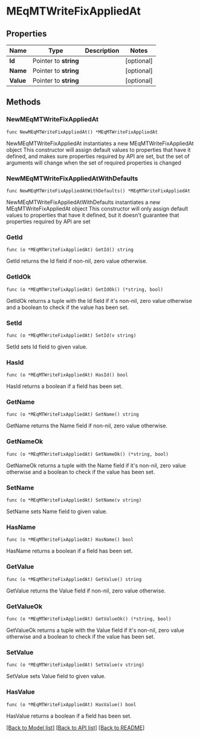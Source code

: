 # MEqMTWriteFixAppliedAt

## Properties

Name | Type | Description | Notes
------------ | ------------- | ------------- | -------------
**Id** | Pointer to **string** |  | [optional] 
**Name** | Pointer to **string** |  | [optional] 
**Value** | Pointer to **string** |  | [optional] 

## Methods

### NewMEqMTWriteFixAppliedAt

`func NewMEqMTWriteFixAppliedAt() *MEqMTWriteFixAppliedAt`

NewMEqMTWriteFixAppliedAt instantiates a new MEqMTWriteFixAppliedAt object
This constructor will assign default values to properties that have it defined,
and makes sure properties required by API are set, but the set of arguments
will change when the set of required properties is changed

### NewMEqMTWriteFixAppliedAtWithDefaults

`func NewMEqMTWriteFixAppliedAtWithDefaults() *MEqMTWriteFixAppliedAt`

NewMEqMTWriteFixAppliedAtWithDefaults instantiates a new MEqMTWriteFixAppliedAt object
This constructor will only assign default values to properties that have it defined,
but it doesn't guarantee that properties required by API are set

### GetId

`func (o *MEqMTWriteFixAppliedAt) GetId() string`

GetId returns the Id field if non-nil, zero value otherwise.

### GetIdOk

`func (o *MEqMTWriteFixAppliedAt) GetIdOk() (*string, bool)`

GetIdOk returns a tuple with the Id field if it's non-nil, zero value otherwise
and a boolean to check if the value has been set.

### SetId

`func (o *MEqMTWriteFixAppliedAt) SetId(v string)`

SetId sets Id field to given value.

### HasId

`func (o *MEqMTWriteFixAppliedAt) HasId() bool`

HasId returns a boolean if a field has been set.

### GetName

`func (o *MEqMTWriteFixAppliedAt) GetName() string`

GetName returns the Name field if non-nil, zero value otherwise.

### GetNameOk

`func (o *MEqMTWriteFixAppliedAt) GetNameOk() (*string, bool)`

GetNameOk returns a tuple with the Name field if it's non-nil, zero value otherwise
and a boolean to check if the value has been set.

### SetName

`func (o *MEqMTWriteFixAppliedAt) SetName(v string)`

SetName sets Name field to given value.

### HasName

`func (o *MEqMTWriteFixAppliedAt) HasName() bool`

HasName returns a boolean if a field has been set.

### GetValue

`func (o *MEqMTWriteFixAppliedAt) GetValue() string`

GetValue returns the Value field if non-nil, zero value otherwise.

### GetValueOk

`func (o *MEqMTWriteFixAppliedAt) GetValueOk() (*string, bool)`

GetValueOk returns a tuple with the Value field if it's non-nil, zero value otherwise
and a boolean to check if the value has been set.

### SetValue

`func (o *MEqMTWriteFixAppliedAt) SetValue(v string)`

SetValue sets Value field to given value.

### HasValue

`func (o *MEqMTWriteFixAppliedAt) HasValue() bool`

HasValue returns a boolean if a field has been set.


[[Back to Model list]](../README.md#documentation-for-models) [[Back to API list]](../README.md#documentation-for-api-endpoints) [[Back to README]](../README.md)


